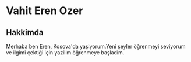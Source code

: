 <!-- Ilk web sayfamı oluşturuyorum -->

<!DOCTYPE html>
<html lang="tr">
<head>
    <meta charset="UTF-8">
    <meta http-equiv="X-UA-Compatible" content="IE=edge">
    <meta name="viewport" content="width=device-width, initial-scale=1.0">
    <title>Web Sitem</title>
</head>
<body>
    
<!-- Kişisel Bilgiler -->

<h1>Vahit Eren Ozer</h1>

<h2>Hakkimda</h2>

<!-- hakkımda -->

<p>Merhaba ben Eren, Kosova'da yaşiyorum.Yeni şeyler öğrenmeyi seviyorum ve ilgimi çektiği için yazilim öğrenmeye başladim.</p>

</body>
</html>